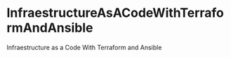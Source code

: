 # InfraestructureAsACodeWithTerraformAndAnsible
Infraestructure as a Code With Terraform and Ansible
